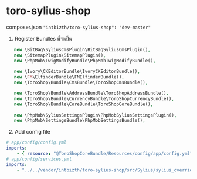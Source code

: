 # toro-sylius-shop

composer.json
`"intbizth/toro-sylius-shop": "dev-master"`

1. Register Bundles ที่จำเป็น
```php
   new \BitBag\SyliusCmsPlugin\BitBagSyliusCmsPlugin(),
   new \SitemapPlugin\SitemapPlugin(),
   new \PhpMob\TwigModifyBundle\PhpMobTwigModifyBundle(),
   
   new \Ivory\CKEditorBundle\IvoryCKEditorBundle(),
   new \FM\ElfinderBundle\FMElfinderBundle(),
   new \ToroShop\Bundle\CmsBundle\ToroShopCmsBundle(),

   new \ToroShop\Bundle\AddressBundle\ToroShopAddressBundle(),
   new \ToroShop\Bundle\CurrencyBundle\ToroShopCurrencyBundle(),
   new \ToroShop\Bundle\CoreBundle\ToroShopCoreBundle(),
   
   new \PhpMob\SyliusSettingsPlugin\PhpMobSyliusSettingsPlugin(),
   new \PhpMob\SettingsBundle\PhpMobSettingsBundle(),
```

2. Add config file
```yaml
# app/config/config.yml
imports:
    - { resource: "@ToroShopCoreBundle/Resources/config/app/config.yml" }
# app/config/services.yml
imports:
    - "../../vendor/intbizth/toro-sylius-shop/src/Sylius/sylius_override.yml"
```
